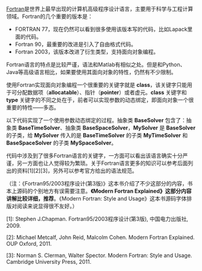 [Fortran](https://baike.baidu.com/item/FORTRAN/674319)是世界上最早出现的计算机高级程序设计语言，主要用于科学与工程计算领域。Fortran的几个重要的版本是：

- FORTRAN 77，现在仍然可以看到很多使用该版本写的代码，比如Lapack里面的代码。
- Fortran 90，最重要的改进是引入了自由格式代码。
- Fortran 2003，该版本改进了衍生类型，支持面向对象编程。

Fortran语言的特点是比较严谨，语法和Matlab有相似之处。但是和Python、Java等高级语言相比，如果要使用其面向对象的特性，仍然有不少限制。

使用Fortran实现面向对象编程一个很重要的关键字就是 **class**，该关键字只能用于可分配数据项（**allocatable**）、指针（**pointer**）或者虚元。**class** 关键字和 **type** 关键字的不同之处在于，前者可以实现参数的动态绑定，即面向对象一个很重要的特性——多态。

以下代码实现了一个使用参数动态绑定的过程。抽象类 **BaseSolver** 包含了：抽象类 **BaseTimeSolver**、抽象类 **BaseSpaceSolver**，**MySolver** 是 **BaseSolver** 的子类，给 **MySolver** 传入的是 **BaseTimeSolver** 的子类 **MyTimeSolver** 和 **BaseSpaceSolver** 的子类 **MySpaceSolver**。

代码中涉及到了很多Fortran语言的关键字，一方面可以看出该语言确实十分严谨，另一方面也让人觉得较为繁琐。关于Fortran语言更多的知识可以参考后面列出的资料[1][2][3]，另外可以参考官方给出的语法规范。

（注：《Fortran95/2003程序设计(第3版)》这本书介绍了不少这部分的内容，书本上源码的个别地方有误需要注意。**《Modern Fortran Explained》这部分内容讲解比较详细，推荐**。《Modern Fortran: Style and Usage》这本书源码字体排版对阅读来说显得很不友好。）

[1]: Stephen J.Chapman. Fortran95/2003程序设计(第3版), 中国电力出版社, 2009.

[2]: Michael Metcalf, John Reid, Malcolm Cohen. Modern Fortran Explained. OUP Oxford, 2011.

[3]: Norman S. Clerman, Walter Spector. Modern Fortran: Style and Usage.  Cambridge University Press, 2011.
